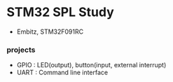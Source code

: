 # STM32 SPL Study
- Embitz, STM32F091RC

### projects
- GPIO : LED(output), button(input, external interrupt)
- UART : Command line interface